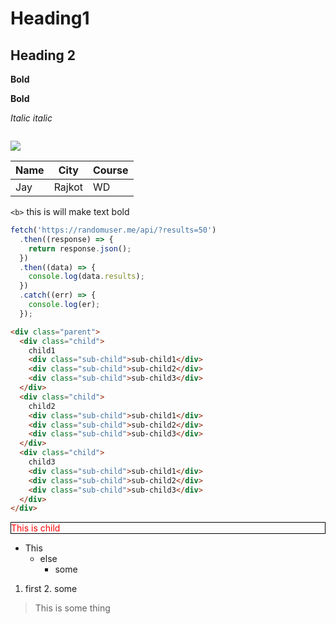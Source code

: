 # Heading1

## Heading 2

<b>Bold</b>

**Bold**

<i>Italic</i>
_italic_

<img src="https://images.pexels.com/photos/694587/pexels-photo-694587.jpeg?auto=compress&cs=tinysrgb&w=1260&h=750&dpr=1" alt="">

![](https://images.pexels.com/photos/694587/pexels-photo-694587.jpeg?auto=compress&cs=tinysrgb&w=1260&h=750&dpr=1)

| Name | City   | Course |
| ---- | ------ | ------ |
| Jay  | Rajkot | WD     |

`<b>` this is will make text bold

```javascript
fetch('https://randomuser.me/api/?results=50')
  .then((response) => {
    return response.json();
  })
  .then((data) => {
    console.log(data.results);
  })
  .catch((err) => {
    console.log(er);
  });
```

```html
<div class="parent">
  <div class="child">
    child1
    <div class="sub-child">sub-child1</div>
    <div class="sub-child">sub-child2</div>
    <div class="sub-child">sub-child3</div>
  </div>
  <div class="child">
    child2
    <div class="sub-child">sub-child1</div>
    <div class="sub-child">sub-child2</div>
    <div class="sub-child">sub-child3</div>
  </div>
  <div class="child">
    child3
    <div class="sub-child">sub-child1</div>
    <div class="sub-child">sub-child2</div>
    <div class="sub-child">sub-child3</div>
  </div>
</div>
```

<div class="child">This is child</div>

<style>
    .child{
        color:red;
        border:1px solid black;
    }
</style>

- This
  - else
    - some

1. first 2. some

> This is some thing
